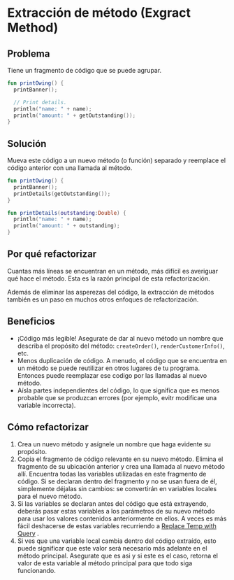 # Extracción de método (Exgract Method)

## Problema

Tiene un fragmento de código que se puede agrupar.

```Kotlin
fun printOwing() {
  printBanner();

  // Print details.
  println("name: " + name);
  println("amount: " + getOutstanding());
}
```

## Solución

Mueva este código a un nuevo método (o función) separado y reemplace el código anterior con una llamada al método.

```Kotlin
fun printOwing() {
  printBanner();
  printDetails(getOutstanding());
}

fun printDetails(outstanding:Double) {
  println("name: " + name);
  println("amount: " + outstanding);
}
```

## Por qué refactorizar

Cuantas más líneas se encuentran en un método, más difícil es averiguar qué hace el método. Esta es la razón principal de esta refactorización.

Además de eliminar las asperezas del código, la extracción de métodos también es un paso en muchos otros enfoques de refactorización.

## Beneficios

* ¡Código más legible! Asegurate de dar al nuevo método un nombre que describa el propósito del método: `createOrder()`, `renderCustomerInfo()`, etc.
* Menos duplicación de código. A menudo, el código que se encuentra en un método se puede reutilizar en otros lugares de tu programa. Entonces puede reemplazar ese codigo por las llamadas al nuevo método.
* Aísla partes independientes del código, lo que significa que es menos probable que se produzcan errores (por ejemplo, evitr modificae una variable incorrecta).

## Cómo refactorizar

1. Crea un nuevo método y asígnele un nombre que haga evidente su propósito.
2. Copia el fragmento de código relevante en su nuevo método. Elimina el fragmento de su ubicación anterior y crea una llamada al nuevo método allí.
   Encuentra todas las variables utilizadas en este fragmento de código. Si se declaran dentro del fragmento y no se usan fuera de él, simplemente déjalas sin cambios: se convertirán en variables locales para el nuevo método.
3. Si las variables se declaran antes del código que está extrayendo, deberás pasar estas variables a los parámetros de su nuevo método para usar los valores contenidos anteriormente en ellos. A veces es más fácil deshacerse de estas variables recurriendo a [Replace Temp with Query](./ReplaceTempwithQuery.md) .
4. Si ves que una variable local cambia dentro del código extraído, esto puede significar que este valor será necesario más adelante en el método principal. Asegurate que es asi y si este es el caso, retorna el valor de esta variable al método principal para que todo siga funcionando.
